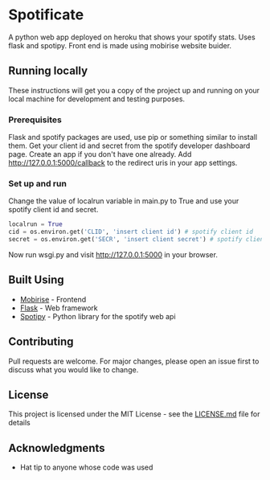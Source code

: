 # Spotificate

A python web app deployed on heroku that shows your spotify stats. Uses flask and spotipy. Front end is made using mobirise website buider.

## Running locally

These instructions will get you a copy of the project up and running on your local machine for development and testing purposes.

### Prerequisites

Flask and spotify packages are used, use pip or something similar to install them.
Get your client id and secret from the spotify developer dashboard page. Create an app if you don't have one already.
Add http://127.0.0.1:5000/callback to the redirect uris in your app settings.

### Set up and run

Change the value of localrun variable in main.py to True and use your spotify client id and secret.

```python
localrun = True
cid = os.environ.get('CLID', 'insert client id') # spotify client id
secret = os.environ.get('SECR', 'insert client secret') # spotify client secret
```

Now run wsgi.py and visit http://127.0.0.1:5000 in your browser.

## Built Using

* [Mobirise](https://mobirise.com/) - Frontend 
* [Flask](https://flask.palletsprojects.com/) - Web framework 
* [Spotipy](https://spotipy.readthedocs.io/) - Python library for the spotify web api

## Contributing

Pull requests are welcome. For major changes, please open an issue first to discuss what you would like to change.

## License

This project is licensed under the MIT License - see the [LICENSE.md](LICENSE.md) file for details

## Acknowledgments

* Hat tip to anyone whose code was used





